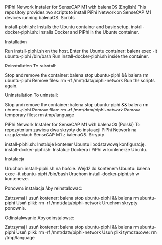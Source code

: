 PiPhi Network Installer for SenseCAP M1 with balenaOS (English)
This repository provides two scripts to install PiPhi Network on SenseCAP M1 devices running balenaOS.
Scripts

install-piphi.sh: Installs the Ubuntu container and basic setup.
install-docker-piphi.sh: Installs Docker and PiPhi in the Ubuntu container.

Installation

Run install-piphi.sh on the host.
Enter the Ubuntu container: balena exec -it ubuntu-piphi /bin/bash
Run install-docker-piphi.sh inside the container.

Reinstallation
To reinstall:

Stop and remove the container: balena stop ubuntu-piphi && balena rm ubuntu-piphi
Remove files: rm -rf /mnt/data/piphi-network
Run the scripts again.

Uninstallation
To uninstall:

Stop and remove the container: balena stop ubuntu-piphi && balena rm ubuntu-piphi
Remove files: rm -rf /mnt/data/piphi-network
Remove temporary files: rm /tmp/language

PiPhi Network Installer for SenseCAP M1 with balenaOS (Polski)
To repozytorium zawiera dwa skrypty do instalacji PiPhi Network na urządzeniach SenseCAP M1 z balenaOS.
Skrypty

install-piphi.sh: Instaluje kontener Ubuntu i podstawową konfigurację.
install-docker-piphi.sh: Instaluje Dockera i PiPhi w kontenerze Ubuntu.

Instalacja

Uruchom install-piphi.sh na hoście.
Wejdź do kontenera Ubuntu: balena exec -it ubuntu-piphi /bin/bash
Uruchom install-docker-piphi.sh w kontenerze.

Ponowna instalacja
Aby reinstallować:

Zatrzymaj i usuń kontener: balena stop ubuntu-piphi && balena rm ubuntu-piphi
Usuń pliki: rm -rf /mnt/data/piphi-network
Uruchom skrypty ponownie.

Odinstalowanie
Aby odinstalować:

Zatrzymaj i usuń kontener: balena stop ubuntu-piphi && balena rm ubuntu-piphi
Usuń pliki: rm -rf /mnt/data/piphi-network
Usuń pliki tymczasowe: rm /tmp/language
